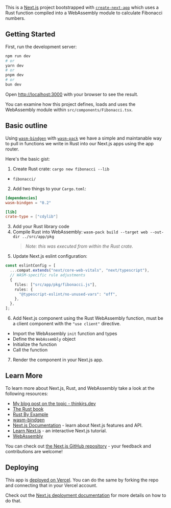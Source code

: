 This is a [Next.js](https://nextjs.org) project bootstrapped with [`create-next-app`](https://nextjs.org/docs/app/api-reference/cli/create-next-app) which uses a Rust function compiled into a WebAssembly module to calculate Fibonacci numbers.

## Getting Started

First, run the development server:

```bash
npm run dev
# or
yarn dev
# or
pnpm dev
# or
bun dev
```

Open [http://localhost:3000](http://localhost:3000) with your browser to see the result.

You can examine how this project defines, loads and uses the WebAssembly module within `src/components/Fibonacci.tsx`.

## Basic outline

Using [`wasm-bindgen`](https://rustwasm.github.io/docs/wasm-bindgen/) with [`wasm-pack`](https://rustwasm.github.io/docs/wasm-pack/) we have a simple and maintanable way to pull in
functions we write in Rust into our Next.js apps using the app router.

Here's the basic gist:

1. Create Rust crate: `cargo new fibonacci --lib`

- `fibonacci/`

2. Add two things to your `Cargo.toml`:

```toml
[dependencies]
wasm-bindgen = "0.2"

[lib]
crate-type = ["cdylib"]
```

3. Add your Rust library code
4. Compile Rust into WebAssembly: `wasm-pack build --target web --out-dir ../src/app/pkg`
   > _Note: this was executed from within the Rust crate._
5. Update Next.js eslint configuration:

```ts
const eslintConfig = [
  ...compat.extends("next/core-web-vitals", "next/typescript"),
  // WASM-specific rule adjustments
  {
    files: ["src/app/pkg/fibonacci.js"],
    rules: {
      "@typescript-eslint/no-unused-vars": "off",
    },
  },
];
```

6. Add Next.js component using the Rust WebAssembly function, must be a client component with the `"use client"` directive.

- Import the WebAssembly `init` function and types
- Define the `WebAssembly` object
- Initialize the function
- Call the function

7. Render the component in your Next.js app.

## Learn More

To learn more about Next.js, Rust, and WebAssembly take a look at the following resources:

- [My blog post on the topic - thinkjrs.dev](https://thinkjrs.dev/blog/rust-and-nextjs-with-webassembly?ref=github-nextjs-wasm)
- [The Rust book](https://doc.rust-lang.org/book/)
- [Rust By Example](https://doc.rust-lang.org/rust-by-example/)
- [wasm-bindgen](https://rustwasm.github.io/docs/wasm-bindgen/)
- [Next.js Documentation](https://nextjs.org/docs) - learn about Next.js features and API.
- [Learn Next.js](https://nextjs.org/learn) - an interactive Next.js tutorial.
- [WebAssembly](https://webassembly.org/)

You can check out [the Next.js GitHub repository](https://github.com/vercel/next.js) - your feedback and contributions are welcome!

## Deploying

This app is [deployed on Vercel](). You can do the same by forking the repo and connecting that in your Vercel account.

Check out the [Next.js deployment documentation](https://nextjs.org/docs/app/building-your-application/deploying) for more details on how to do that.
